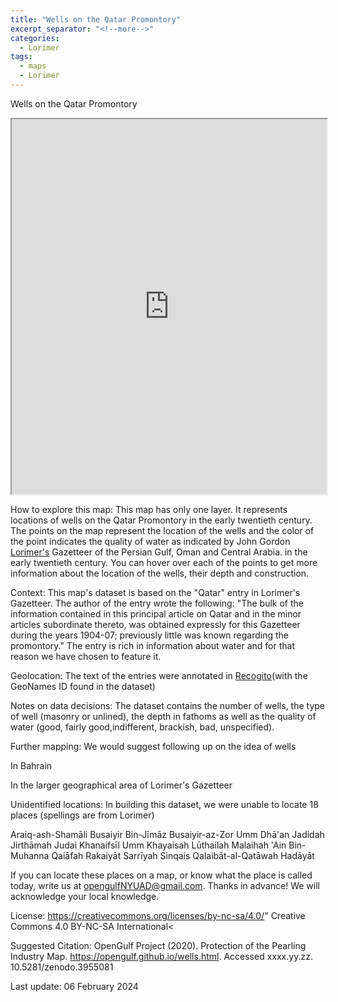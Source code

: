 ```yaml
---
title: "Wells on the Qatar Promontory"
excerpt_separator: "<!--more-->"
categories:
  - Lorimer
tags:
  - maps
  - Lorimer
---
```


Wells on the Qatar Promontory

<iframe src="https://liyanibrahim.github.io/wells_new/webapp4/index.html" width="100%" height="600"></iframe>

How to explore this map: This map has only one layer. It represents locations of wells on the Qatar Promontory in the early twentieth century. The points on the map represent the location of the wells and the color of the point indicates the quality of water as indicated by John Gordon [Lorimer's](https://en.wikipedia.org/wikiGazetteer_of_the_Persian_Gulf,_Oman_and_Central_Arabia) Gazetteer of the Persian Gulf, Oman and Central Arabia. in the early twentieth century. You can hover over each of the points to get more information about the location of the wells, their depth and construction. 


Context: This map's dataset is based on the "Qatar" entry in Lorimer's Gazetteer. The author of the entry wrote the following: "The bulk of the information contained in this principal article on Qatar and in the minor articles subordinate thereto, was obtained expressly for this Gazetteer during the years 1904-07; previously little was known regarding the promontory." The entry is rich in information about water and for that reason we have chosen to feature it.


Geolocation: The text of the entries were annotated in [Recogito](https://recogito.pelagios.org/)(with the GeoNames ID found in the dataset)


Notes on data decisions: The dataset contains the number of wells, the type of well (masonry or unlined), the depth in fathoms as well as the quality of water (good, fairly good,indifferent, brackish, bad, unspecified).   


Further mapping: We would suggest following up on the idea of wells

In Bahrain 

In the larger geographical area of Lorimer's Gazetteer

Unidentified locations: In building this dataset, we were unable to locate 18 places (spellings are from Lorimer)

Araiq-ash-Shamāli
Busaiyir Bin-Jīmāz
Busaiyir-az-Zor
Umm Dhā'an
Jadidah
Jirthāmah
Judai
Khanaifsīl
Umm Khayaisah
Lūthailah
Malaihah
'Ain Bin-Muhanna
Qaiāfah
Rakaiyāt
Sarrīyah
Sinqais
Qalaibāt-al-Qatāwah
Hadāyāt

If you can locate these places on a map, or know what the place is called today, write us at opengulfNYUAD@gmail.com. Thanks in advance! We will acknowledge your local knowledge.


License: https://creativecommons.org/licenses/by-nc-sa/4.0/" Creative Commons 4.0 BY-NC-SA International<


Suggested Citation: OpenGulf Project (2020). Protection of the Pearling Industry Map. https://opengulf.github.io/wells.html. Accessed xxxx.yy.zz. 10.5281/zenodo.3955081

Last update: 06 February 2024